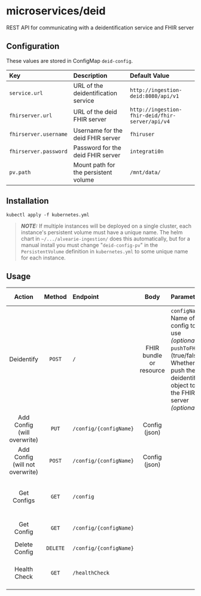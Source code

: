 # microservices/deid

REST API for communicating with a deidentification service and FHIR server

## Configuration

These values are stored in ConfigMap `deid-config`.

| Key | Description | Default Value |
|:----|:------------|:-------------|
| `service.url` | URL of the deidentification service | `http://ingestion-deid:8080/api/v1` |
| `fhirserver.url` | URL of the deid FHIR server | `http://ingestion-fhir-deid/fhir-server/api/v4` |
| `fhirserver.username` | Username for the deid FHIR server | `fhiruser` |
| `fhirserver.password` | Password for the deid FHIR server | `integrati0n` |
| `pv.path` | Mount path for the persistent volume | `/mnt/data/` |

## Installation

```shell
kubectl apply -f kubernetes.yml
```
> **_NOTE:_**  If multiple instances will be deployed on a single cluster, each instance's
> persistent volume must have a unique name. The helm chart in `~/.../alvearie-ingestion/`
> does this automatically, but for a manual install you must change "`deid-config-pv`" in
> the `PersistentVolume` definition in `kubernetes.yml` to some unique name for each instance.

## Usage
| Action | Method | Endpoint | Body | Parameters | Returns on Success |
|:------:|:------:|:---------|:----:|:-----------|:-------:|
| Deidentify | `POST` | `/` | FHIR bundle or resource | `configName`: Name of config to use *(optional)* </br> `pushToFHIR`: (true/false) Whether to push the deidentified object to the FHIR server *(optional)* | Deidentified object |
| Add Config (will overwrite) | `PUT` | `/config/{configName}` | Config (json) | | Status `200` |
| Add Config (will not overwrite) | `POST` | `/config/{configName}` | Config (json) | | Status `200` |
| Get Configs | `GET` | `/config` | | | Newline-delimited list of config names |
| Get Config | `GET` | `/config/{configName}` | | | Config named `configName` |
| Delete Config | `DELETE` | `/config/{configName}` | | | Status `200` |
| Health Check | `GET` | `/healthCheck` | | | Status `200` if OK </br> Status `500` if errors |